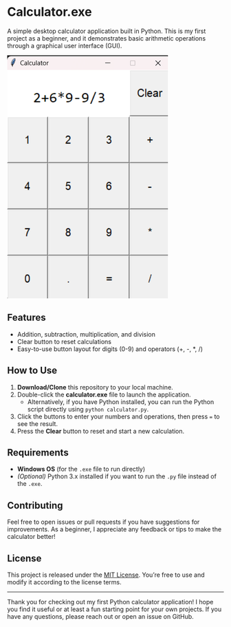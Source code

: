 # Calculator.exe

A simple desktop calculator application built in Python. This is my first project as a beginner, and it demonstrates basic arithmetic operations through a graphical user interface (GUI).

![Calculator Screenshot](https://github.com/abdimannabov/calculator/blob/main/Screenshot%202025-02-21%20182507.png)

## Features
- Addition, subtraction, multiplication, and division
- Clear button to reset calculations
- Easy-to-use button layout for digits (0-9) and operators (+, -, *, /)

## How to Use
1. **Download/Clone** this repository to your local machine.
2. Double-click the **calculator.exe** file to launch the application.
   - Alternatively, if you have Python installed, you can run the Python script directly using `python calculator.py`.
3. Click the buttons to enter your numbers and operations, then press `=` to see the result.
4. Press the **Clear** button to reset and start a new calculation.

## Requirements
- **Windows OS** (for the `.exe` file to run directly)
- *(Optional)* Python 3.x installed if you want to run the `.py` file instead of the `.exe`.

## Contributing
Feel free to open issues or pull requests if you have suggestions for improvements. As a beginner, I appreciate any feedback or tips to make the calculator better!

## License
This project is released under the [MIT License](LICENSE). You’re free to use and modify it according to the license terms.

---

Thank you for checking out my first Python calculator application! I hope you find it useful or at least a fun starting point for your own projects. If you have any questions, please reach out or open an issue on GitHub.
